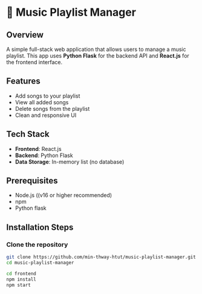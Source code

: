 # 🎵 Music Playlist Manager

## Overview

A simple full-stack web application that allows users to manage a music playlist. This app uses **Python Flask** for the backend API and **React.js** for the frontend interface.


##  Features


- Add songs to your playlist
- View all added songs
- Delete songs from the playlist
- Clean and responsive UI

## Tech Stack

- **Frontend**: React.js
- **Backend**: Python Flask
- **Data Storage**: In-memory list (no database)

## Prerequisites
- Node.js ((v16 or higher recommended)
- npm
- Python flask

 ## Installation Steps

### Clone the repository

```bash
git clone https://github.com/min-thway-htut/music-playlist-manager.git
cd music-playlist-manager

cd frontend
npm install
npm start




